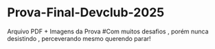 # Prova-Final-Devclub-2025
Arquivo PDF + Imagens da Prova
#Com muitos desafios , porém nunca desistindo , perceverando mesmo querendo parar!
